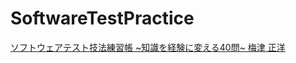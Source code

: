 # SoftwareTestPractice

[ソフトウェアテスト技法練習帳 ~知識を経験に変える40問~   梅津 正洋 ](https://www.amazon.co.jp/dp/429711061X/ref=cm_sw_r_tw_dp_PX9E3K5FWN29EE60SJ7Q)
